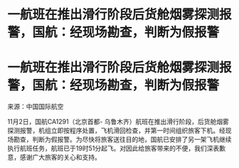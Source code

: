 # 一航班在推出滑行阶段后货舱烟雾探测报警，国航：经现场勘查，判断为假报警

# 一航班在推出滑行阶段后货舱烟雾探测报警，国航：经现场勘查，判断为假报警

来源：中国国际航空

11月2日，国航CA1291（北京首都-
乌鲁木齐）航班在推出滑行阶段，后货舱烟雾探测报警，机组立即按程序处置，飞机滑回检查，并第一时间组织旅客下机。经现场勘查，判断为假报警。为尽快将旅客送往目的地，国航已安排了另一架飞机继续执行航班任务，航班已于19时51分起飞。对因此给旅客带来的不便，我们深表歉意，感谢广大旅客的关心和支持。


